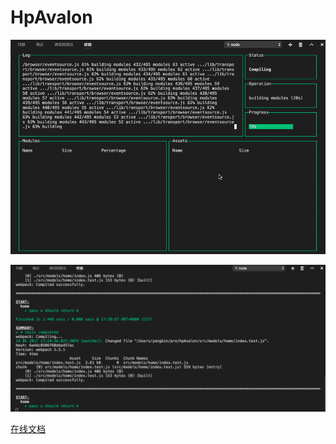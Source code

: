 # HpAvalon

![dashbord](./shows/Untitled.gif)

![test](./shows/test.gif)

[在线文档](https://yangbin1994.gitbooks.io/hpavalon/content/)


